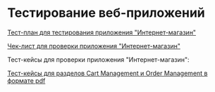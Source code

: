 # Тестирование веб-приложений

[Тест-план для тестирования приложения "Интернет-магазин"](https://docs.google.com/spreadsheets/d/1zQaC_EvX_fpbraGlpkoSBSwjnCWWAGL9q8MefMJz6H4/edit?gid=0#gid=0)

[Чек-лист для проверки приложения "Интернет-магазин"](https://docs.google.com/spreadsheets/d/1lwtp1gVSV1g00gM1HWUGDYw0ffVxtfE5_DvEOuAwKTw/edit?gid=0#gid=0)


Тест-кейсы для проверки приложения "Интернет-магазин":

[Тест-кейсы для разделов Cart Management и Order Management в формате pdf](https://github.com/user-attachments/files/16825496/G8-2024-08-31.pdf)

